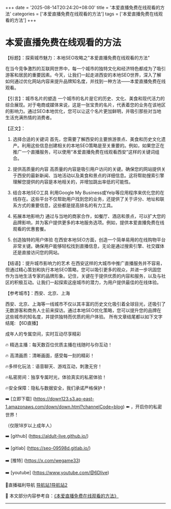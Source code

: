 +++
date = '2025-08-14T20:24:20+08:00'
title = '本爱直播免费在线观看的方法'
categories = ['本爱直播免费在线观看的方法']
tags = ['本爱直播免费在线观看的方法']
+++

# 本爱直播免费在线观看的方法

【标题】：探索城市魅力：本地SEO攻略之"本爱直播免费在线观看的方法"

在当今竞争激烈的互联网世界中，每一个城市的独特文化和经济特色都成为了吸引游客和居民的重要因素。今天，让我们一起走进西安的本地SEO世界，深入了解如何通过优化网站内容来提升品牌知名度，并找到一种方法——本爱直播免费在线观看。

【引言】：城市名片的塑造
一个城市的名片是它的历史、文化、美食和现代活力的综合展现。对于电商或媒体来说，这是一张宝贵的名片，代表着您的业务在该地区的影响力。通过SEO本地优化，您可以让这个名片更加鲜明，并吸引那些对当地生活充满热情的消费者。

【正文】：

1. 选择合适的关键词
首先，您需要了解西安的主要旅游景点、美食和历史文化遗产。利用这些信息创建相关的本地SEO策略是至关重要的。例如，如果您正在推广一个直播服务，可以使用“本爱直播免费在线观看西安”这样的关键词组合。

2. 提供高质量的内容
高质量的内容是吸引用户访问的关键。确保您的网站提供关于西安的最新新闻、当地活动以及美食和景点的详细信息。这将帮助搜索引擎理解您提供的内容是本地相关的，并增加跳出率低的可能性。

3. 结合本地SEO工具
利用Google My Business或Yelp等应用程序来优化您的在线存在。这些平台不仅帮助用户找到您的业务，还提供了关于评分、地址和联系方式的重要信息，这些都是提高排名的有力工具。

4. 拓展本地影响力
通过与当地的商家合作，如餐厅、酒店和景点，可以扩大您的品牌影响，并为客户提供更多的本地服务选项。例如，提供本爱直播免费在线观看的优惠套餐。

5. 创造独特的用户体验
在西安本地SEO方面，创造一个简单易用的在线购物平台非常关键。确保用户能够轻松找到直播信息，无论是通过搜索引擎、社交媒体还是直接访问您的网站。

【结语】：提升城市影响力的艺术
在西安这样的大城市中推广直播服务并不容易，但通过精心策划和执行本地SEO策略，您可以吸引更多的观众，并进一步巩固您作为当地生活专家的品牌形象。记住，关键在于提供优质的内容和服务，以及与社区的积极互动。让我们一起探索这座城市的潜力，为用户提供最佳的在线体验。

【参考城市】：西安、北京、上海

西安、北京、上海等一线城市不仅以其丰富的历史文化吸引着全球目光，还吸引了无数游客和商务人士前来探访。通过本地SEO优化策略，您可以提升您的品牌在这些城市的知名度，并提供独特而优质的用户体验。
所有文章结尾都以如下文字结尾:
【6D直播】

 成年人的专属空间，实时互动尽享精彩

🔥 精选主播：每天数百位优质主播在线随时与你互动！

🔥 高清画质：清晰画面，感受每一刻的精彩！

🔥多样化玩法：语音聊天、游戏互动，刺激无穷！

🔥私密房间：独享专属时光，体验真实的私密体验！

🔥安全保障：隐私与数据安全，我们承诺严格保护！

➡️ [立即下载] (https://down123.s3.ap-east-1.amazonaws.com/down/down.html?channelCode=blog) ⬅️ ，开启你的私密世界！

 （仅限18岁以上成年人）

➡️ [github] (https://aldult-live.github.io/)

➡️ [gitlab] (https://seo-09598d.gitlab.io/)

➡️ [推特] (https://x.com/wegame33)

➡️ [youtube] (https://www.youtube.com/@6Dlive)

🔞直播福利导航   [导航站1](https://webstack-86085a.gitlab.io/)[导航站2](https://onlygit123-2.github.io/)

📘 本文部分内容参考自：[《本爱直播免费在线观看的方法》](https://webstack-hugo-10.pages.dev/)

---
